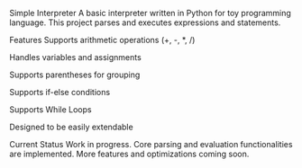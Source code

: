 Simple Interpreter
A basic interpreter written in Python for toy programming language. This project parses and executes expressions and statements.

Features
Supports arithmetic operations (+, -, *, /)

Handles variables and assignments

Supports parentheses for grouping

Supports if-else conditions

Supports While Loops

Designed to be easily extendable

Current Status
Work in progress. Core parsing and evaluation functionalities are implemented. More features and optimizations coming soon.

